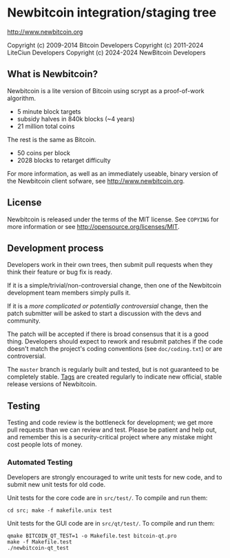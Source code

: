 Newbitcoin integration/staging tree
================================

http://www.newbitcoin.org

Copyright (c) 2009-2014 Bitcoin Developers
Copyright (c) 2011-2024 LiteCiun Developers
Copyright (c) 2024-2024 NewBitcoin Developers


What is Newbitcoin?
----------------

Newbitcoin is a lite version of Bitcoin using scrypt as a proof-of-work algorithm.
 - 5 minute block targets
 - subsidy halves in 840k blocks (~4 years)
 - 21 million total coins

The rest is the same as Bitcoin.
 - 50 coins per block
 - 2028 blocks to retarget difficulty

For more information, as well as an immediately useable, binary version of
the Newbitcoin client sofware, see http://www.newbitcoin.org.

License
-------

Newbitcoin is released under the terms of the MIT license. See `COPYING` for more
information or see http://opensource.org/licenses/MIT.

Development process
-------------------

Developers work in their own trees, then submit pull requests when they think
their feature or bug fix is ready.

If it is a simple/trivial/non-controversial change, then one of the Newbitcoin
development team members simply pulls it.

If it is a *more complicated or potentially controversial* change, then the patch
submitter will be asked to start a discussion with the devs and community.

The patch will be accepted if there is broad consensus that it is a good thing.
Developers should expect to rework and resubmit patches if the code doesn't
match the project's coding conventions (see `doc/coding.txt`) or are
controversial.

The `master` branch is regularly built and tested, but is not guaranteed to be
completely stable. [Tags](https://github.com/newbitcoin-project/newbitcoin/tags) are created
regularly to indicate new official, stable release versions of Newbitcoin.

Testing
-------

Testing and code review is the bottleneck for development; we get more pull
requests than we can review and test. Please be patient and help out, and
remember this is a security-critical project where any mistake might cost people
lots of money.

### Automated Testing

Developers are strongly encouraged to write unit tests for new code, and to
submit new unit tests for old code.

Unit tests for the core code are in `src/test/`. To compile and run them:

    cd src; make -f makefile.unix test

Unit tests for the GUI code are in `src/qt/test/`. To compile and run them:

    qmake BITCOIN_QT_TEST=1 -o Makefile.test bitcoin-qt.pro
    make -f Makefile.test
    ./newbitcoin-qt_test

